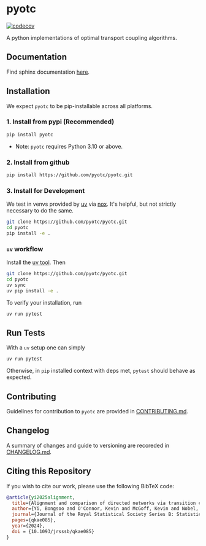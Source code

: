 # pyotc
[![codecov](https://codecov.io/github/pyotc/pyotc/graph/badge.svg?token=52QPNW0AP7)](https://codecov.io/github/pyotc/pyotc)

A python implementations of optimal transport coupling algorithms.

## Documentation
Find sphinx documentation [here](https://pyotc.github.io/pyotc/).

## Installation

We expect `pyotc` to be pip-installable across all platforms. 


### 1. Install from pypi (Recommended)

```bash
pip install pyotc
```
- Note: `pyotc` requires Python 3.10 or above.

### 2. Install from github

```bash
pip install https://github.com/pyotc/pyotc.git
```

### 3. Install for Development
We test in venvs provided by [uv](https://docs.astral.sh/uv/) via [nox](https://nox.thea.codes/en/stable/usage.html#changing-the-sessions-default-backend). It's helpful, but not strictly necessary to do the same.

```bash
git clone https://github.com/pyotc/pyotc.git
cd pyotc
pip install -e .
```

### `uv` workflow
Install the [uv tool](https://docs.astral.sh/uv/getting-started/installation/). Then

```bash
git clone https://github.com/pyotc/pyotc.git
cd pyotc
uv sync
uv pip install -e .
```

To verify your installation, run
```bash
uv run pytest
```

## Run Tests
With a `uv` setup one can simply
```bash
uv run pytest
```
Otherwise, in `pip` installed context with deps met, `pytest` should behave as expected.

## Contributing
Guidelines for contribution to `pyotc` are provided in [CONTRIBUTING.md](./CONTRIBUTING.md).

## Changelog
A summary of changes and guide to versioning are recoreded in [CHANGELOG.md](./CHANGELOG.md).

## Citing this Repository
If you wish to cite our work, please use the following BibTeX code:
```bibtex
@article{yi2025alignment,
  title={Alignment and comparison of directed networks via transition couplings of random walks},
  author={Yi, Bongsoo and O'Connor, Kevin and McGoff, Kevin and Nobel, Andrew B},
  journal={Journal of the Royal Statistical Society Series B: Statistical Methodology},
  pages={qkae085},
  year={2024},
  doi = {10.1093/jrsssb/qkae085}
}
```